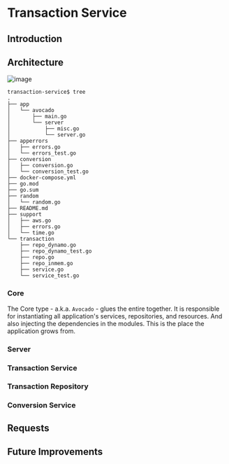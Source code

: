 # Transaction Service

## Introduction

## Architecture

![image](https://github.com/mahtues/transaction-service/assets/14203456/a058a367-ab3f-4d10-bce8-2d55257b8503)

```
transaction-service$ tree
.
├── app
│   └── avocado
│       ├── main.go
│       └── server
│           ├── misc.go
│           └── server.go
├── apperrors
│   ├── errors.go
│   └── errors_test.go
├── conversion
│   ├── conversion.go
│   └── conversion_test.go
├── docker-compose.yml
├── go.mod
├── go.sum
├── random
│   └── random.go
├── README.md
├── support
│   ├── aws.go
│   ├── errors.go
│   └── time.go
└── transaction
    ├── repo_dynamo.go
    ├── repo_dynamo_test.go
    ├── repo.go
    ├── repo_inmem.go
    ├── service.go
    └── service_test.go

```

### Core

The Core type - a.k.a. `Avocado` - glues the entire together. It is responsible for instantiating all application's services, repositories, and resources. And also injecting the dependencies in the modules. This is the place the application grows from.

### Server

### Transaction Service

### Transaction Repository

### Conversion Service

## Requests

## Future Improvements
